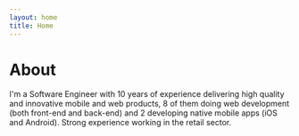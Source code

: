 ```yaml
---
layout: home
title: Home
---
```


# About

I'm a Software Engineer with 10 years of experience delivering high quality and innovative mobile and web products, 8 of them doing web development (both front-end and back-end) and 2 developing native mobile apps (iOS and Android). Strong experience working in the retail sector.
